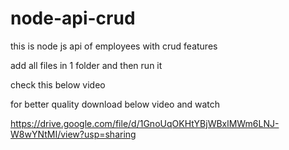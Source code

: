 # node-api-crud
this is node js api of employees with crud features 



add all files in 1 folder and then run it



check this below video 

for better quality download below video and watch

https://drive.google.com/file/d/1GnoUqOKHtYBjWBxlMWm6LNJ-W8wYNtMI/view?usp=sharing

